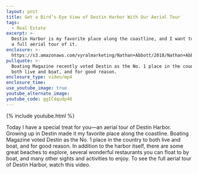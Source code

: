 ```yaml
---
layout: post
title: Get a Bird’s-Eye View of Destin Harbor With Our Aerial Tour
tags:
  - Real Estate
excerpt: >-
  Destin Harbor is my favorite place along the coastline, and I want to give you
  a full aerial tour of it.
enclosure: >-
  https://s3.amazonaws.com/vyralmarketing/Nathan+Abbott/2018/Nathan+Abbott+Team-+Aerial+Reel+v2.mp4
pullquote: >-
  Boating Magazine recently voted Destin as the No. 1 place in the country to
  both live and boat, and for good reason.
enclosure_type: video/mp4
enclosure_time:
use_youtube_image: true
youtube_alternate_image:
youtube_code: ggIC4qudp40
---
```


{% include youtube.html %}

Today I have a special treat for you—an aerial tour of Destin Harbor. Growing up in Destin made it my favorite place along the coastline. Boating Magazine voted Destin as the No. 1 place in the country to both live and boat, and for good reason. In addition to the harbor itself, there are some great beaches to explore, several wonderful restaurants you can float to by boat, and many other sights and activities to enjoy. To see the full aerial tour of Destin Harbor, watch this video.